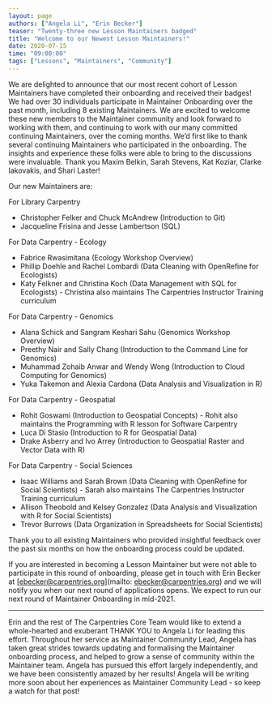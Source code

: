 ```yaml
---
layout: page
authors: ["Angela Li", "Erin Becker"]
teaser: "Twenty-three new Lesson Maintainers badged"
title: "Welcome to our Newest Lesson Maintainers!"
date: 2020-07-15
time: "09:00:00"
tags: ["Lessons", "Maintainers", "Community"]
---
```


We are delighted to announce that our most recent cohort of Lesson Maintainers have completed their onboarding and received their badges! We had over 30 individuals participate in Maintainer Onboarding over the past month, including 8 existing Maintainers. We are excited to welcome these new members to the Maintainer community and look forward to working with them, and continuing to work with our many committed continuing Maintainers, over the coming months.
We’d first like to thank several continuing Maintainers who participated in the onboarding. The insights and experience these folks were able to bring to the discussions were invaluable. Thank you Maxim Belkin, Sarah Stevens, Kat Koziar, Clarke Iakovakis, and Shari Laster!

Our new Maintainers are:

For Library Carpentry
- Christopher Felker and Chuck McAndrew (Introduction to Git)
- Jacqueline Frisina and Jesse Lambertson (SQL)

For Data Carpentry - Ecology
- Fabrice Rwasimitana (Ecology Workshop Overview)
- Phillip Doehle and Rachel Lombardi (Data Cleaning with OpenRefine for Ecologists)
- Katy Felkner and Christina Koch (Data Management with SQL for Ecologists) - Christina also maintains The Carpentries Instructor Training curriculum

For Data Carpentry - Genomics
- Alana Schick and Sangram Keshari Sahu (Genomics Workshop Overview)
- Preethy Nair and Sally Chang (Introduction to the Command Line for Genomics)
- Muhammad Zohaib Anwar and Wendy Wong (Introduction to Cloud Computing for Genomics)
- Yuka Takemon and Alexia Cardona (Data Analysis and Visualization in R)

For Data Carpentry - Geospatial
- Rohit Goswami (Introduction to Geospatial Concepts) - Rohit also maintains the Programming with R lesson for Software Carpentry
- Luca Di Stasio (Introduction to R for Geospatial Data)
- Drake Asberry and Ivo Arrey (Introduction to Geospatial Raster and Vector Data with R)

For Data Carpentry - Social Sciences
- Isaac Williams and Sarah Brown (Data Cleaning with OpenRefine for Social Scientists) - Sarah also maintains The Carpentries Instructor Training curriculum
- Allison Theobold and Kelsey Gonzalez (Data Analysis and Visualization with R for Social Scientists)
- Trevor Burrows (Data Organization in Spreadsheets for Social Scientists)

Thank you to all existing Maintainers who provided insightful feedback over the past six months on how the onboarding process could be updated.

If you are interested in becoming a Lesson Maintainer but were not able to participate in this round of onboarding, please get in touch with Erin Becker at [ebecker@carpentries.org](mailto: ebecker@carpentries.org) and we will notify you when our next round of applications opens. We expect to run our next round of Maintainer Onboarding in mid-2021.

***

Erin and the rest of The Carpentries Core Team would like to extend a whole-hearted and exuberant THANK YOU to Angela Li for leading this effort. Throughout her service as Maintainer Community Lead, Angela has taken great strides towards updating and formalising the Maintainer onboarding process, and helped to grow a sense of community within the Maintainer team. Angela has pursued this effort largely independently, and we have been consistently amazed by her results! Angela will be writing more soon about her experiences as Maintainer Community Lead - so keep a watch for that post!
